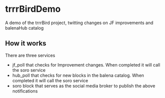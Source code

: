# trrrBirdDemo
A demo of the trrrBird project, twitting changes on JF improvements and balenaHub catalog

## How it works

There are three services
- jf_poll that checks for Improvement changes. When completed it will call the soro service
- hub_poll that checks for new blocks in the balena catalog. When completed it will call the soro service
- soro block that serves as the social media broker to publish the above notifications
